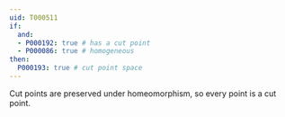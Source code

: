 ```yaml
---
uid: T000511
if:
  and:
  - P000192: true # has a cut point
  - P000086: true # homogeneous
then:
  P000193: true # cut point space
---
```


Cut points are preserved under homeomorphism, so every point is a cut point.
